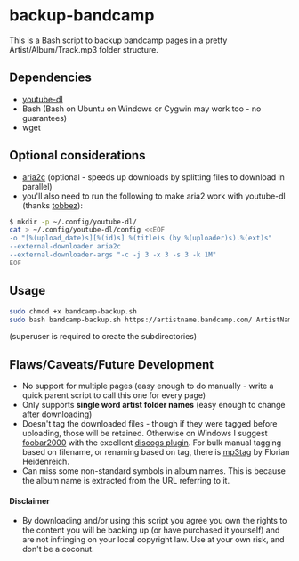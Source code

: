 # backup-bandcamp
This is a Bash script to backup bandcamp pages in a pretty Artist/Album/Track.mp3 folder structure.

## Dependencies
- [youtube-dl](https://github.com/rg3/youtube-dl/)
- Bash (Bash on Ubuntu on Windows or Cygwin may work too - no guarantees)
- wget

## Optional considerations
- [aria2c](https://github.com/aria2/aria2) (optional - speeds up downloads by splitting files to download in parallel)
- you'll also need to run the following to make aria2 work with youtube-dl (thanks [tobbez](https://github.com/tobbez/youtube-dl-aria)):

```sh
$ mkdir -p ~/.config/youtube-dl/
cat > ~/.config/youtube-dl/config <<EOF
-o "[%(upload_date)s][%(id)s] %(title)s (by %(uploader)s).%(ext)s"
--external-downloader aria2c
--external-downloader-args "-c -j 3 -x 3 -s 3 -k 1M"
EOF
```

## Usage
```sh
sudo chmod +x bandcamp-backup.sh
sudo bash bandcamp-backup.sh https://artistname.bandcamp.com/ ArtistName
```
(superuser is required to create the subdirectories)

## Flaws/Caveats/Future Development
- No support for multiple pages (easy enough to do manually - write a quick parent script to call this one for every page)
- Only supports **single word artist folder names** (easy enough to change after downloading)
- Doesn't tag the downloaded files - though if they were tagged before uploading, those will be retained. Otherwise on Windows I suggest [foobar2000](https://www.foobar2000.org) with the excellent [discogs plugin](https://bitbucket.org/zoomorph/foo_discogs). For bulk manual tagging based on filename, or renaming based on tag, there is [mp3tag](http://www.mp3tag.de/en/download.html) by Florian Heidenreich.
- Can miss some non-standard symbols in album names. This is because the album name is extracted from the URL referring to it.

#### Disclaimer
- By downloading and/or using this script you agree you own the rights to the content you will be backing up (or have purchased it yourself) and are not infringing on your local copyright law. Use at your own risk, and don't be a coconut.
